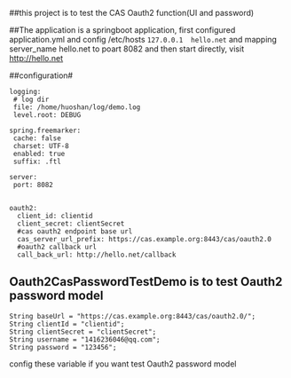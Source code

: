 ##this project is to test the CAS Oauth2 function(UI and password)

##The application is a springboot application, first configured application.yml and config /etc/hosts `127.0.0.1  hello.net` and mapping server_name hello.net to poart 8082 and then start directly, visit http://hello.net




##configuration#

    logging:
     # log dir
     file: /home/huoshan/log/demo.log
     level.root: DEBUG
    
    spring.freemarker:
     cache: false
     charset: UTF-8
     enabled: true
     suffix: .ftl
    
    server:
     port: 8082
     
     
    oauth2:
      client_id: clientid
      client_secret: clientSecret
      #cas oauth2 endpoint base url
      cas_server_url_prefix: https://cas.example.org:8443/cas/oauth2.0
      #oauth2 callback url
      call_back_url: http://hello.net/callback
      
      
      
## Oauth2CasPasswordTestDemo is to test Oauth2 password model

    String baseUrl = "https://cas.example.org:8443/cas/oauth2.0/";
	String clientId = "clientid";
	String clientSecret = "clientSecret";
	String username = "1416236046@qq.com";
	String password = "123456";
	
config these variable if you want test Oauth2 password model

 